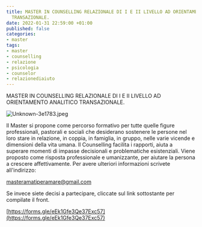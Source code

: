```yaml
---
title: MASTER IN COUNSELLING RELAZIONALE DI I E II LIVELLO AD ORIENTAMENTO ANALITICO
  TRANSAZIONALE.
date: 2022-01-31 22:59:00 +01:00
published: false
categories:
- master
tags:
- master
- counselling
- relazione
- psicologia
- counselor
- relazionediaiuto
---
```


MASTER IN COUNSELLING RELAZIONALE DI I E II LIVELLO AD ORIENTAMENTO ANALITICO TRANSAZIONALE.

![Unknown-3e1783.jpeg](/uploads/Unknown-3e1783.jpeg)

Il Master si propone come percorso formativo per tutte quelle figure professionali, pastorali e sociali che desiderano sostenere le persone nel loro stare in relazione, in coppia, in famiglia, in gruppo, nelle varie vicende e dimensioni della vita umana. Il Counselling facilita i rapporti, aiuta a superare momenti di impasse decisionali e problematiche esistenziali. Viene proposto come risposta professionale e umanizzante, per aiutare la persona a crescere affettivamente.
Per avere ulteriori informazioni scrivete all'indirizzo: 

masteramatiperamare@gmail.com


Se invece siete decisi a partecipare, cliccate sul link sottostante per compilate il front.

[https://forms.gle/eEk1Gfe3Qe37Exc57](https://forms.gle/eEk1Gfe3Qe37Exc57)


